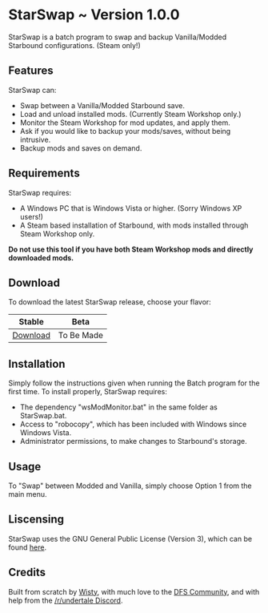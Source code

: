 # **StarSwap** ~ Version 1.0.0

StarSwap is a batch program to swap and backup Vanilla/Modded Starbound configurations. (Steam only!)

## Features

StarSwap can:
* Swap between a Vanilla/Modded Starbound save.
* Load and unload installed mods. (Currently Steam Workshop only.)
* Monitor the Steam Workshop for mod updates, and apply them.
* Ask if you would like to backup your mods/saves, without being intrusive.
* Backup mods and saves on demand.
 
## Requirements

StarSwap requires:
* A Windows PC that is Windows Vista or higher. (Sorry Windows XP users!)
* A Steam based installation of Starbound, with mods installed through Steam Workshop only.

**Do not use this tool if you have both Steam Workshop mods and directly downloaded mods.**

## Download

To download the latest StarSwap release, choose your flavor:

Stable | Beta
------------ | -------------
[Download](https://github.com/wistlyr/StarSwap/archive/master.zip) | To Be Made

 
## Installation

Simply follow the instructions given when running the Batch program for the first time.
To install properly, StarSwap requires:
* The dependency "wsModMonitor.bat" in the same folder as StarSwap.bat.
* Access to "robocopy", which has been included with Windows since Windows Vista.
* Administrator permissions, to make changes to Starbound's storage.

## Usage

To "Swap" between Modded and Vanilla, simply choose Option 1 from the main menu.

## Liscensing

StarSwap uses the GNU General Public License (Version 3), which can be found [here](http://www.gnu.org/licenses/).

## Credits

Built from scratch by [Wisty](https://github.com/wistlyr), with much love to the [DFS Community](http://steamcommunity.com/groups/Dispenz0rsFunServer), and with help from the [/r/undertale Discord](http://discord.gg/undertale).

